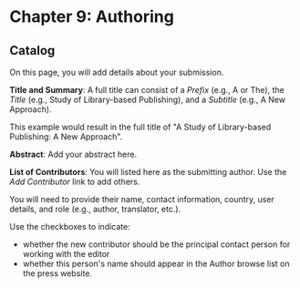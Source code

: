 # Chapter 9: Authoring
## Catalog

On this page, you will add details about your submission.

**Title and Summary**: A full title can consist of a *Prefix* (e.g., A or The), the *Title* (e.g., Study of Library-based Publishing), and a *Subtitle* (e.g., A New Approach).

This example would result in the full title of "A Study of Library-based Publishing: A New Approach".

**Abstract**: Add your abstract here.

**List of Contributors**: You will listed here as the submitting author. Use the *Add Contributor* link to add others.

You will need to provide their name, contact information, country, user details, and role (e.g., author, translator, etc.).

Use the checkboxes to indicate:

* whether the new contributor should be the principal contact person for working with the editor 
* whether this person's name should appear in the Author browse list on the press website.



